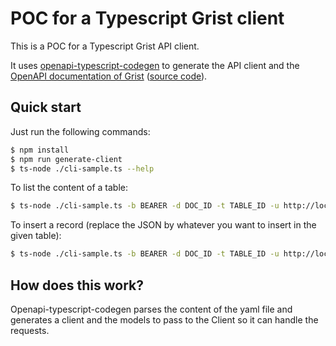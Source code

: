 # POC for a Typescript Grist client

This is a POC for a Typescript Grist API client.

It uses [openapi-typescript-codegen](https://github.com/ferdikoomen/openapi-typescript-codegen) to generate the API client and the [OpenAPI documentation of Grist](https://support.getgrist.com/api/) ([source code](https://github.com/gristlabs/grist-help/blob/master/api/grist.yml)).

## Quick start

Just run the following commands:
```bash
$ npm install
$ npm run generate-client
$ ts-node ./cli-sample.ts --help
```

To list the content of a table:
```bash
$ ts-node ./cli-sample.ts -b BEARER -d DOC_ID -t TABLE_ID -u http://localhost:8484/api
```

To insert a record (replace the JSON by whatever you want to insert in the given table):
```bash
$ ts-node ./cli-sample.ts -b BEARER -d DOC_ID -t TABLE_ID -u http://localhost:8484/api --recordToAdd '{"Name": "Some-Name", "Email": "foo@example.org"}'
```

## How does this work?

Openapi-typescript-codegen parses the content of the yaml file and generates a client and the models to pass to the Client so it can handle the requests.
